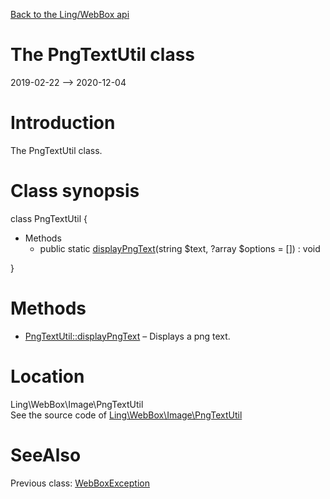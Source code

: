 [Back to the Ling/WebBox api](https://github.com/lingtalfi/WebBox/blob/master/doc/api/Ling/WebBox.md)



The PngTextUtil class
================
2019-02-22 --> 2020-12-04






Introduction
============

The PngTextUtil class.



Class synopsis
==============


class <span class="pl-k">PngTextUtil</span>  {

- Methods
    - public static [displayPngText](https://github.com/lingtalfi/WebBox/blob/master/doc/api/Ling/WebBox/Image/PngTextUtil/displayPngText.md)(string $text, ?array $options = []) : void

}






Methods
==============

- [PngTextUtil::displayPngText](https://github.com/lingtalfi/WebBox/blob/master/doc/api/Ling/WebBox/Image/PngTextUtil/displayPngText.md) &ndash; Displays a png text.





Location
=============
Ling\WebBox\Image\PngTextUtil<br>
See the source code of [Ling\WebBox\Image\PngTextUtil](https://github.com/lingtalfi/WebBox/blob/master/Image/PngTextUtil.php)



SeeAlso
==============
Previous class: [WebBoxException](https://github.com/lingtalfi/WebBox/blob/master/doc/api/Ling/WebBox/Exception/WebBoxException.md)<br>
